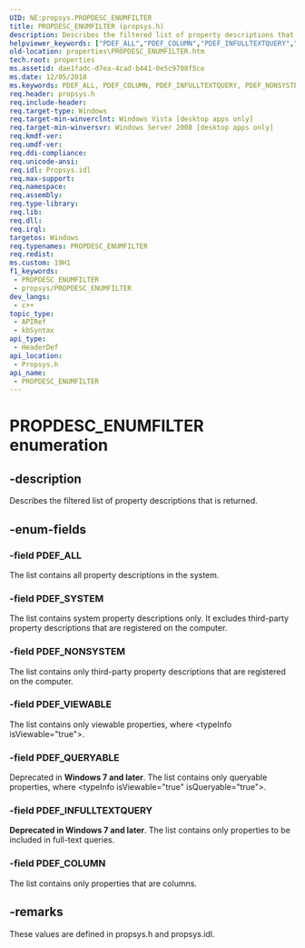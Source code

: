 ```yaml
---
UID: NE:propsys.PROPDESC_ENUMFILTER
title: PROPDESC_ENUMFILTER (propsys.h)
description: Describes the filtered list of property descriptions that is returned.
helpviewer_keywords: ["PDEF_ALL","PDEF_COLUMN","PDEF_INFULLTEXTQUERY","PDEF_NONSYSTEM","PDEF_QUERYABLE","PDEF_SYSTEM","PDEF_VIEWABLE","PROPDESC_ENUMFILTER","PROPDESC_ENUMFILTER enumeration [Windows Properties]","properties.PROPDESC_ENUMFILTER","propsys/PDEF_ALL","propsys/PDEF_COLUMN","propsys/PDEF_INFULLTEXTQUERY","propsys/PDEF_NONSYSTEM","propsys/PDEF_QUERYABLE","propsys/PDEF_SYSTEM","propsys/PDEF_VIEWABLE","propsys/PROPDESC_ENUMFILTER","shell.PROPDESC_ENUMFILTER","shell_PROPDESC_ENUMFILTER"]
old-location: properties\PROPDESC_ENUMFILTER.htm
tech.root: properties
ms.assetid: dae1fadc-d7ea-4cad-b441-0e5c9708f5ce
ms.date: 12/05/2018
ms.keywords: PDEF_ALL, PDEF_COLUMN, PDEF_INFULLTEXTQUERY, PDEF_NONSYSTEM, PDEF_QUERYABLE, PDEF_SYSTEM, PDEF_VIEWABLE, PROPDESC_ENUMFILTER, PROPDESC_ENUMFILTER enumeration [Windows Properties], properties.PROPDESC_ENUMFILTER, propsys/PDEF_ALL, propsys/PDEF_COLUMN, propsys/PDEF_INFULLTEXTQUERY, propsys/PDEF_NONSYSTEM, propsys/PDEF_QUERYABLE, propsys/PDEF_SYSTEM, propsys/PDEF_VIEWABLE, propsys/PROPDESC_ENUMFILTER, shell.PROPDESC_ENUMFILTER, shell_PROPDESC_ENUMFILTER
req.header: propsys.h
req.include-header: 
req.target-type: Windows
req.target-min-winverclnt: Windows Vista [desktop apps only]
req.target-min-winversvr: Windows Server 2008 [desktop apps only]
req.kmdf-ver: 
req.umdf-ver: 
req.ddi-compliance: 
req.unicode-ansi: 
req.idl: Propsys.idl
req.max-support: 
req.namespace: 
req.assembly: 
req.type-library: 
req.lib: 
req.dll: 
req.irql: 
targetos: Windows
req.typenames: PROPDESC_ENUMFILTER
req.redist: 
ms.custom: 19H1
f1_keywords:
 - PROPDESC_ENUMFILTER
 - propsys/PROPDESC_ENUMFILTER
dev_langs:
 - c++
topic_type:
 - APIRef
 - kbSyntax
api_type:
 - HeaderDef
api_location:
 - Propsys.h
api_name:
 - PROPDESC_ENUMFILTER
---
```


# PROPDESC_ENUMFILTER enumeration


## -description

Describes the filtered list of property descriptions that is returned.

## -enum-fields

### -field PDEF_ALL

The list contains all property descriptions in the system.

### -field PDEF_SYSTEM

The list contains system property descriptions only. It excludes third-party property descriptions that are registered on the computer.

### -field PDEF_NONSYSTEM

The list contains only third-party property descriptions that are registered on the computer.

### -field PDEF_VIEWABLE

The list contains only viewable properties, where &lt;typeInfo isViewable="true"&gt;.

### -field PDEF_QUERYABLE

Deprecated in <b>Windows 7 and later</b>. The list contains only queryable properties, where &lt;typeInfo isViewable="true" isQueryable="true"&gt;.

### -field PDEF_INFULLTEXTQUERY

<b>Deprecated in Windows 7 and later</b>. The list contains only properties to be included in full-text queries.

### -field PDEF_COLUMN

The list contains only properties that are columns.

## -remarks

These values are defined in propsys.h and propsys.idl.

